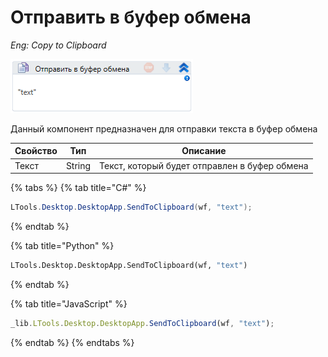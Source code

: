 # Отправить в буфер обмена
*Eng: Copy to Clipboard*

![](<../../../.gitbook/assets/image (376).png>)

Данный компонент предназначен для отправки текста в буфер обмена

| Свойство | Тип    | Описание                                       |
| -------- | ------ | -----------------------------------------------|
| Текст    | String | Текст, который будет отправлен в буфер обмена  |

{% tabs %}
{% tab title="C#" %}
```csharp
LTools.Desktop.DesktopApp.SendToClipboard(wf, "text");
```
{% endtab %}

{% tab title="Python" %}
```python
LTools.Desktop.DesktopApp.SendToClipboard(wf, "text")
```
{% endtab %}

{% tab title="JavaScript" %}
```javascript
_lib.LTools.Desktop.DesktopApp.SendToClipboard(wf, "text");
```
{% endtab %}
{% endtabs %}


